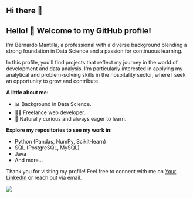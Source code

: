 ## Hi there 👋
## Hello! 👋 Welcome to my GitHub profile!

I'm Bernardo Mantilla, a professional with a diverse background blending a strong foundation in Data Science and a passion for continuous learning.

In this profile, you'll find projects that reflect my journey in the world of development and data analysis. I'm particularly interested in applying my analytical and problem-solving skills in the hospitality sector, where I seek an opportunity to grow and contribute.

**A little about me:**

* 📊 Background in Data Science.
* 👨‍💻 Freelance web developer.
* 🌱 Naturally curious and always eager to learn.

**Explore my repositories to see my work in:**

* Python (Pandas, NumPy, Scikit-learn)
* SQL (PostgreSQL, MySQL)
* Java
* And more...

Thank you for visiting my profile! Feel free to connect with me on [Your LinkedIn](YourLinkedInURL) or reach out via email.
<!--
**bernytech25/bernytech25** is a ✨ _special_ ✨ repository because its `README.md` (this file) appears on your GitHub profile.

Here are some ideas to get you started:

- 🔭 I’m currently working on ...
- 🌱 I’m currently learning ...
- 👯 I’m looking to collaborate on ...
- 🤔 I’m looking for help with ...
- 💬 Ask me about ...
- 📫 How to reach me: ...
- 😄 Pronouns: ...
- ⚡ Fun fact: ...
-->

  <img src="https://cdn.jsdelivr.net/gh/devicons/devicon@latest/icons/python/python-original-wordmark.svg" />
          
